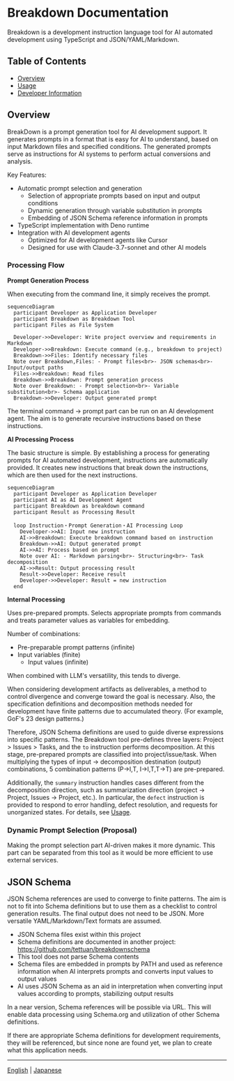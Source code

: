 # Breakdown Documentation

Breakdown is a development instruction language tool for AI automated development using TypeScript and JSON/YAML/Markdown.

## Table of Contents

- [Overview](#overview)
- [Usage](usage.md)
- [Developer Information](breakdown/index.md)

## Overview

BreakDown is a prompt generation tool for AI development support. It generates prompts in a format that is easy for AI to understand, based on input Markdown files and specified conditions. The generated prompts serve as instructions for AI systems to perform actual conversions and analysis.

Key Features:

- Automatic prompt selection and generation
  - Selection of appropriate prompts based on input and output conditions
  - Dynamic generation through variable substitution in prompts
  - Embedding of JSON Schema reference information in prompts
- TypeScript implementation with Deno runtime
- Integration with AI development agents
  - Optimized for AI development agents like Cursor
  - Designed for use with Claude-3.7-sonnet and other AI models

### Processing Flow

**Prompt Generation Process**

When executing from the command line, it simply receives the prompt.

```mermaid
sequenceDiagram
  participant Developer as Application Developer
  participant Breakdown as Breakdown Tool
  participant Files as File System

  Developer->>Developer: Write project overview and requirements in Markdown
  Developer->>Breakdown: Execute command (e.g., breakdown to project)
  Breakdown->>Files: Identify necessary files
  Note over Breakdown,Files: - Prompt files<br>- JSON schemas<br>- Input/output paths
  Files->>Breakdown: Read files
  Breakdown->>Breakdown: Prompt generation process
  Note over Breakdown: - Prompt selection<br>- Variable substitution<br>- Schema application
  Breakdown->>Developer: Output generated prompt
```

The terminal command → prompt part can be run on an AI development agent. The aim is to generate recursive instructions based on these instructions.

**AI Processing Process**

The basic structure is simple. By establishing a process for generating prompts for AI automated development, instructions are automatically provided. It creates new instructions that break down the instructions, which are then used for the next instructions.

```mermaid
sequenceDiagram
  participant Developer as Application Developer
  participant AI as AI Development Agent
  participant Breakdown as breakdown command
  participant Result as Processing Result

  loop Instruction・Prompt Generation・AI Processing Loop
    Developer->>AI: Input new instruction
    AI->>Breakdown: Execute breakdown command based on instruction
    Breakdown->>AI: Output generated prompt
    AI->>AI: Process based on prompt
    Note over AI: - Markdown parsing<br>- Structuring<br>- Task decomposition
    AI->>Result: Output processing result
    Result->>Developer: Receive result
    Developer->>Developer: Result = new instruction
  end
```

**Internal Processing**

Uses pre-prepared prompts. Selects appropriate prompts from commands and treats parameter values as variables for embedding.

Number of combinations:
- Pre-preparable prompt patterns (infinite)
- Input variables (finite)
  - Input values (infinite)

When combined with LLM's versatility, this tends to diverge.

When considering development artifacts as deliverables, a method to control divergence and converge toward the goal is necessary. Also, the specification definitions and decomposition methods needed for development have finite patterns due to accumulated theory. (For example, GoF's 23 design patterns.)

Therefore, JSON Schema definitions are used to guide diverse expressions into specific patterns. The Breakdown tool pre-defines three layers: Project > Issues > Tasks, and the `to` instruction performs decomposition. At this stage, pre-prepared prompts are classified into project/issue/task. When multiplying the types of input → decomposition destination (output) combinations, 5 combination patterns (P->I,T, I->I,T,T->T) are pre-prepared.

Additionally, the `summary` instruction handles cases different from the decomposition direction, such as summarization direction (project -> Project, Issues -> Project, etc.). In particular, the `defect` instruction is provided to respond to error handling, defect resolution, and requests for unorganized states. For details, see [Usage](./usage.md).

### Dynamic Prompt Selection (Proposal)

Making the prompt selection part AI-driven makes it more dynamic. This part can be separated from this tool as it would be more efficient to use external services.

## JSON Schema

JSON Schema references are used to converge to finite patterns. The aim is not to fit into Schema definitions but to use them as a checklist to control generation results. The final output does not need to be JSON. More versatile YAML/Markdown/Text formats are assumed.

- JSON Schema files exist within this project
- Schema definitions are documented in another project: https://github.com/tettuan/breakdownschema
- This tool does not parse Schema contents
- Schema files are embedded in prompts by PATH and used as reference information when AI interprets prompts and converts input values to output values
- AI uses JSON Schema as an aid in interpretation when converting input values according to prompts, stabilizing output results

In a near version, Schema references will be possible via URL. This will enable data processing using Schema.org and utilization of other Schema definitions.

If there are appropriate Schema definitions for development requirements, they will be referenced, but since none are found yet, we plan to create what this application needs.

---

[English](index.md) | [Japanese](index.ja.md) 